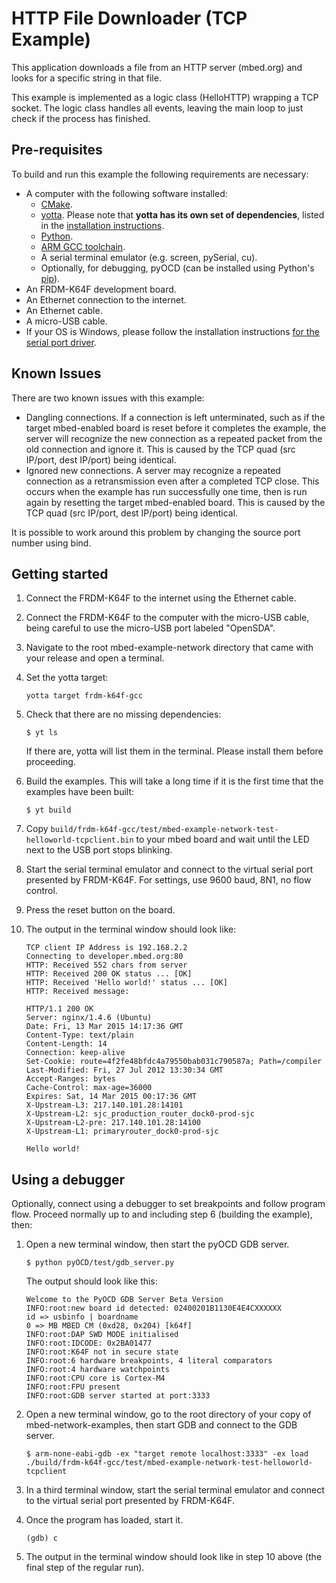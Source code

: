 # HTTP File Downloader (TCP Example)

This application downloads a file from an HTTP server (mbed.org) and looks for a specific string in that file.

This example is implemented as a logic class (HelloHTTP) wrapping a TCP socket. The logic class handles all events, leaving the main loop to just check if the process has finished.

## Pre-requisites

To build and run this example the following requirements are necessary:

* A computer with the following software installed:
	* [CMake](http://www.cmake.org/download/).
	* [yotta](https://github.com/ARMmbed/yotta). Please note that **yotta has its own set of dependencies**, listed in the [installation instructions](http://armmbed.github.io/yotta/#installing-on-windows).
	* [Python](https://www.python.org/downloads/).
	* [ARM GCC toolchain](https://launchpad.net/gcc-arm-embedded).
	* A serial terminal emulator (e.g. screen, pySerial, cu).
	* Optionally, for debugging, pyOCD (can be installed using Python's [pip](https://pypi.python.org/pypi/pip)).
* An FRDM-K64F development board.
* An Ethernet connection to the internet.
* An Ethernet cable.
* A micro-USB cable.
* If your OS is Windows, please follow the installation instructions [for the serial port driver](https://developer.mbed.org/handbook/Windows-serial-configuration).

## Known Issues
There are two known issues with this example:
* Dangling connections. If a connection is left unterminated, such as if the target mbed-enabled board is reset before it completes the example, the server will recognize the new connection as a repeated packet from the old connection and ignore it.  This is caused by the TCP quad (src IP/port, dest IP/port) being identical.
* Ignored new connections. A server may recognize a repeated connection as a retransmission even after a completed TCP close. This occurs when the example has run successfully one time, then is run again by resetting the target mbed-enabled board. This is caused by the TCP quad (src IP/port, dest IP/port) being identical.

It is possible to work around this problem by changing the source port number using bind.

## Getting started

1. Connect the FRDM-K64F to the internet using the Ethernet cable.

2. Connect the FRDM-K64F to the computer with the micro-USB cable, being careful to use the micro-USB port labeled "OpenSDA".

4. Navigate to the root mbed-example-network directory that came with your release and open a terminal.

5. Set the yotta target:

	```
	yotta target frdm-k64f-gcc
	```

6. Check that there are no missing dependencies:

    ```
    $ yt ls
    ```

	If there are, yotta will list them in the terminal. Please install them before proceeding.

7. Build the examples. This will take a long time if it is the first time that the examples have been built:

    ```
    $ yt build
    ```

8. Copy `build/frdm-k64f-gcc/test/mbed-example-network-test-helloworld-tcpclient.bin` to your mbed board and wait until the LED next to the USB port stops blinking.

9. Start the serial terminal emulator and connect to the virtual serial port presented by FRDM-K64F. For settings, use 9600 baud, 8N1, no flow control.

10. Press the reset button on the board.

11. The output in the terminal window should look like:

    ```
    TCP client IP Address is 192.168.2.2
    Connecting to developer.mbed.org:80
    HTTP: Received 552 chars from server
    HTTP: Received 200 OK status ... [OK]
    HTTP: Received 'Hello world!' status ... [OK]
    HTTP: Received message:

    HTTP/1.1 200 OK
    Server: nginx/1.4.6 (Ubuntu)
    Date: Fri, 13 Mar 2015 14:17:36 GMT
    Content-Type: text/plain
    Content-Length: 14
    Connection: keep-alive
    Set-Cookie: route=4f2fe48bfdc4a79550bab031c790587a; Path=/compiler
    Last-Modified: Fri, 27 Jul 2012 13:30:34 GMT
    Accept-Ranges: bytes
    Cache-Control: max-age=36000
    Expires: Sat, 14 Mar 2015 00:17:36 GMT
    X-Upstream-L3: 217.140.101.28:14101
    X-Upstream-L2: sjc_production_router_dock0-prod-sjc
    X-Upstream-L2-pre: 217.140.101.28:14100
    X-Upstream-L1: primaryrouter_dock0-prod-sjc

    Hello world!
    ```
## Using a debugger

Optionally, connect using a debugger to set breakpoints and follow program flow. Proceed normally up to and including step 6 (building the example), then:

1. Open a new terminal window, then start the pyOCD GDB server.

    ```
    $ python pyOCD/test/gdb_server.py
    ```

    The output should look like this:

    ```
    Welcome to the PyOCD GDB Server Beta Version
    INFO:root:new board id detected: 02400201B1130E4E4CXXXXXX
    id => usbinfo | boardname
    0 => MB MBED CM (0xd28, 0x204) [k64f]
    INFO:root:DAP SWD MODE initialised
    INFO:root:IDCODE: 0x2BA01477
    INFO:root:K64F not in secure state
    INFO:root:6 hardware breakpoints, 4 literal comparators
    INFO:root:4 hardware watchpoints
    INFO:root:CPU core is Cortex-M4
    INFO:root:FPU present
    INFO:root:GDB server started at port:3333
    ```

2. Open a new terminal window, go to the root directory of your copy of mbed-network-examples, then start GDB and connect to the GDB server.

    ```
    $ arm-none-eabi-gdb -ex "target remote localhost:3333" -ex load ./build/frdm-k64f-gcc/test/mbed-example-network-test-helloworld-tcpclient
    ```

3. In a third terminal window, start the serial terminal emulator and connect to the virtual serial port presented by FRDM-K64F.

4. Once the program has loaded, start it.

    ```
    (gdb) c
    ```

5. The output in the terminal window should look like in step 10 above (the final step of the regular run).
